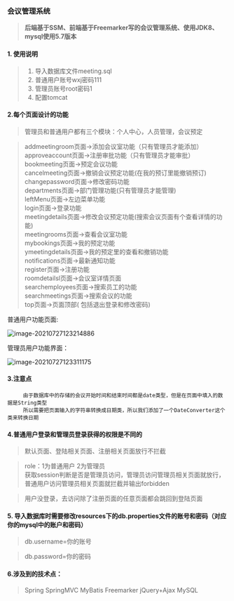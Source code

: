 ### 会议管理系统

> **后端基于SSM、前端基于Freemarker写的会议管理系统、使用JDK8、mysql使用5.7版本**

#### 1. 使用说明

>1. 导入数据库文件meeting.sql
>2. 普通用户账号wxj密码111 
>3. 管理员账号root密码1
>4. 配置tomcat



#### 2.每个页面设计的功能	

> 管理员和普通用户都有三个模块：个人中心，人员管理，会议预定

>addmeetingroom页面->添加会议室功能（只有管理员才能添加）  
approveaccount页面->注册审批功能（只有管理员才能审批）  
bookmeeting页面->预定会议功能  
cancelmeeting页面->撤销会议预定功能(在我的预订里能撤销预订)  
changepassword页面->修改密码功能  
departments页面->部门管理功能(只有管理员才能管理)  
leftMenu页面->左边菜单功能  
login页面->登录功能  
meetingdetails页面->修改会议预定功能(搜索会议页面有个查看详情的功能)  
meetingrooms页面->查看会议室功能  
mybookings页面->我的预定功能    
ymeetingdetails页面->我的预定里的查看和撤销功能  
notifications页面->最新通知功能  
register页面->注册功能  
roomdetailsl页面->会议室详情页面  
searchemployees页面->搜索员工的功能  
searchmeetings页面->搜索会议的功能  
top页面->页面顶部( 包括退出登录和修改密码)     

普通用户功能页面:

![image-20210727123214886](https://gitee.com/G_Gboy/ima/raw/master/ima/image-20210727123214886.png)

管理员用户功能界面：

![image-20210727123311175](https://gitee.com/G_Gboy/ima/raw/master/ima/image-20210727123311175.png)



#### 3.注意点

```
     由于数据库中的存储的会议开始时间和结束时间都是date类型，但是在页面中填入的数据是String类型
     所以需要把页面输入的字符串转换成日期类，所以我们添加了一个DateConverter这个类来转换日期
```



#### 4.普通用户登录和管理员登录获得的权限是不同的

>默认页面、登陆相关页面、注册相关页面放行不拦截  

>  role：1为普通用户  2为管理员  
  获取session判断是否是管理员访问，管理员访问管理员相关页面就放行，普通用户访问管理员相关页面就拦截并输出forbidden  

 > 用户没登录，去访问除了注册页面的任意页面都会跳回到登陆页面



#### 5. 导入数据库时需要修改resources下的db.properties文件的账号和密码（对应你的mysql中的账户和密码）

>db.username=你的账号  

>db.password=你的密码  




#### 6.涉及到的技术点：
>Spring
SpringMVC
MyBatis
Freemarker
jQuery+Ajax
MySQL

